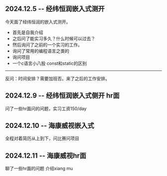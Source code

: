 
## 2024.12.5 -- 经纬恒润嵌入式测开

今天面了经纬恒润的嵌入式测开。
- 首先是自我介绍
- 之后问了能实习多久？什么时候可以过去？
- 然后询问了之前的一个实习的工作。
- 询问了常用的编程语言之类的
- 询问项目
- 一个c语言小八股 const和static的区别
--- 
 反问：时间安排？需要加班否。来了之后的工作安排。

## 2024.12.9 -- 经纬恒润嵌入式侧开 hr面
问了一些hr面问的问题，实习工资150/day

## 2024.12.10 -- 海康威视嵌入式
全程对着简历从上到下，问比赛问项目

## 2024.12.11 -- 海康威视hr面
聊了一些hr面的问题 介绍xiang mu